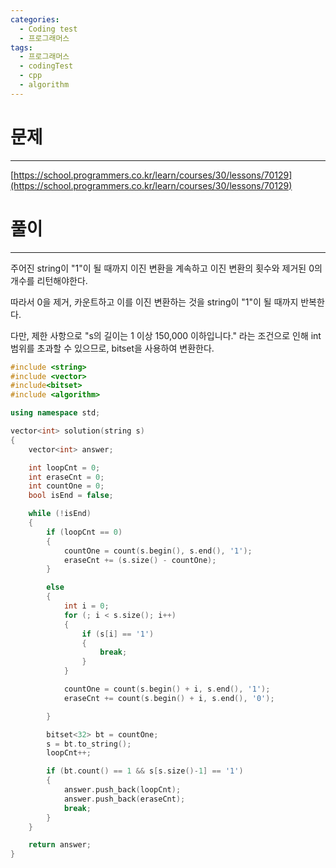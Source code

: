```yaml
---
categories:
  - Coding test
  - 프로그래머스
tags:
  - 프로그래머스
  - codingTest
  - cpp
  - algorithm
---
```

# 문제
___

[https://school.programmers.co.kr/learn/courses/30/lessons/70129](https://school.programmers.co.kr/learn/courses/30/lessons/70129)

# 풀이
___

주어진 string이 "1"이 될 때까지 이진 변환을 계속하고 이진 변환의 횟수와 제거된 0의 개수를 리턴해야한다.

따라서 0을 제거, 카운트하고 이를 이진 변환하는 것을 string이 "1"이 될 때까지 반복한다.

다만, 제한 사항으로 "s의 길이는 1 이상 150,000 이하입니다." 라는 조건으로 인해 int 범위를 초과할 수 있으므로, bitset을 사용하여 변환한다.

```c++
#include <string>
#include <vector>
#include<bitset>
#include <algorithm>

using namespace std;

vector<int> solution(string s) 
{
    vector<int> answer;

    int loopCnt = 0;
    int eraseCnt = 0;
    int countOne = 0;
    bool isEnd = false;

    while (!isEnd)
    {
        if (loopCnt == 0)
        {
            countOne = count(s.begin(), s.end(), '1');
            eraseCnt += (s.size() - countOne);
        }

        else
        {
            int i = 0;
            for (; i < s.size(); i++)
            {
                if (s[i] == '1')
                {
                    break;
                }
            }

            countOne = count(s.begin() + i, s.end(), '1');
            eraseCnt += count(s.begin() + i, s.end(), '0');

        }

        bitset<32> bt = countOne;
        s = bt.to_string();
        loopCnt++;

        if (bt.count() == 1 && s[s.size()-1] == '1')
        {
            answer.push_back(loopCnt);
            answer.push_back(eraseCnt);
            break;
        }
    }

    return answer;
}

```